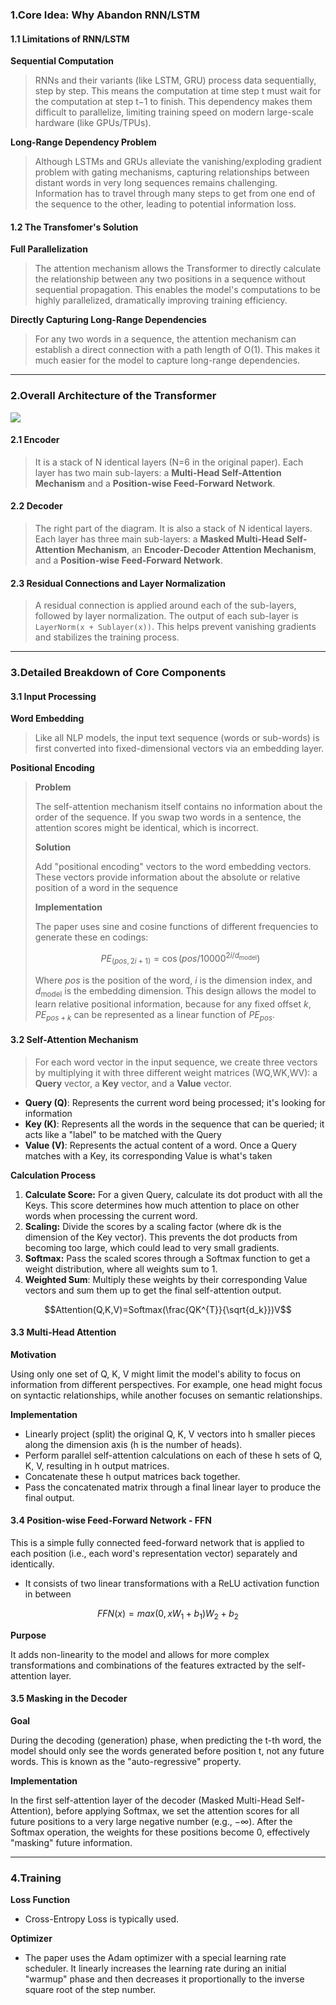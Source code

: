 ### 1.Core Idea: Why Abandon RNN/LSTM

#### 1.1 Limitations of RNN/LSTM

**Sequential Computation**

>RNNs and their variants (like LSTM, GRU) process data sequentially, step by step. This means the computation at time step t must wait for the computation at step t−1 to finish. This dependency makes them difficult to parallelize, limiting training speed on modern large-scale hardware (like GPUs/TPUs).

**Long-Range Dependency Problem**

>Although LSTMs and GRUs alleviate the vanishing/exploding gradient problem with gating mechanisms, capturing relationships between distant words in very long sequences remains challenging. Information has to travel through many steps to get from one end of the sequence to the other, leading to potential information loss.

#### 1.2 The Transfomer's Solution

**Full Parallelization**

>The attention mechanism allows the Transformer to directly calculate the relationship between any two positions in a sequence without sequential propagation. This enables the model's computations to be highly parallelized, dramatically improving training efficiency.

**Directly Capturing Long-Range Dependencies**

>For any two words in a sequence, the attention mechanism can establish a direct connection with a path length of O(1). This makes it much easier for the model to capture long-range dependencies.

***
### 2.Overall Architecture of the Transformer


![](Models/Transformer/images/transformer.png)

#### 2.1 Encoder

>It is a stack of N identical layers (N=6 in the original paper). Each layer has two main sub-layers: a **Multi-Head Self-Attention Mechanism** and a **Position-wise Feed-Forward Network**.

#### 2.2 Decoder

>The right part of the diagram. It is also a stack of N identical layers. Each layer has three main sub-layers: a **Masked Multi-Head Self-Attention Mechanism**, an **Encoder-Decoder Attention Mechanism**, and a **Position-wise Feed-Forward Network**.

#### 2.3 Residual Connections and Layer Normalization

>A residual connection is applied around each of the sub-layers, followed by layer normalization. The output of each sub-layer is `LayerNorm(x + Sublayer(x))`. This helps prevent vanishing gradients and stabilizes the training process.

***
### 3.Detailed Breakdown of Core Components

#### 3.1 Input Processing

**Word Embedding**

>Like all NLP models, the input text sequence (words or sub-words) is first converted into fixed-dimensional vectors via an embedding layer.

**Positional Encoding**

>**Problem**
>
>The self-attention mechanism itself contains no information about the order of the sequence. If you swap two words in a sentence, the attention scores might be identical, which is incorrect.
>
>**Solution**
>
>Add "positional encoding" vectors to the word embedding vectors. These vectors provide information about the absolute or relative position of a word in the sequence
>
>**Implementation**
>
>The paper uses sine and cosine functions of different frequencies to generate these en
>codings: 
> 
> $$PE_{(pos,2i+1)}=\cos(pos / 10000^{2i/d_{\text{model}}})$$
> 
> Where $pos$ is the position of the word, $i$ is the dimension index, and $d_{\text{model}}$ is the embedding dimension. This design allows the model to learn relative positional information, because for any fixed offset $k$, $PE_{pos+k}$ can be represented as a linear function of $PE_{pos}$. 

#### 3.2 Self-Attention Mechanism

>For each word vector in the input sequence, we create three vectors by multiplying it with three different weight matrices (WQ,WK,WV): a **Query** vector, a **Key** vector, and a **Value** vector.

* **Query (Q)**: Represents the current word being processed; it's looking for information
* **Key (K)**: Represents all the words in the sequence that can be queried; it acts like a "label" to be matched with the Query
* **Value (V)**: Represents the actual content of a word. Once a Query matches with a Key, its corresponding Value is what's taken

**Calculation Process**

1. **Calculate Score:** For a given Query, calculate its dot product with all the Keys. This score determines how much attention to place on other words when processing the current word.
2. **Scaling:** Divide the scores by a scaling factor (where dk​ is the dimension of the Key vector). This prevents the dot products from becoming too large, which could lead to very small gradients.
3. **Softmax:** Pass the scaled scores through a Softmax function to get a weight distribution, where all weights sum to 1.
4. **Weighted Sum**: Multiply these weights by their corresponding Value vectors and sum them up to get the final self-attention output.

$$Attention(Q,K,V)=Softmax(\frac{QK^{T}}{\sqrt{d_k}})V$$
#### 3.3 Multi-Head Attention

**Motivation**

Using only one set of Q, K, V might limit the model's ability to focus on information from different perspectives. For example, one head might focus on syntactic relationships, while another focuses on semantic relationships.

**Implementation**

* Linearly project (split) the original Q, K, V vectors into h smaller pieces along the dimension axis (h is the number of heads).
* Perform parallel self-attention calculations on each of these h sets of Q, K, V, resulting in h output matrices.
* Concatenate these h output matrices back together.
* Pass the concatenated matrix through a final linear layer to produce the final output.

#### 3.4 Position-wise Feed-Forward Network - FFN

This is a simple fully connected feed-forward network that is applied to each position (i.e., each word's representation vector) separately and identically.

* It consists of two linear transformations with a ReLU activation function in between

$$FFN(x)=max(0,xW_1+b_1)W_2+b_2$$

**Purpose**

It adds non-linearity to the model and allows for more complex transformations and combinations of the features extracted by the self-attention layer.

#### 3.5 Masking in the Decoder

**Goal**

During the decoding (generation) phase, when predicting the t-th word, the model should only see the words generated before position t, not any future words. This is known as the "auto-regressive" property.

**Implementation**

In the first self-attention layer of the decoder (Masked Multi-Head Self-Attention), before applying Softmax, we set the attention scores for all future positions to a very large negative number (e.g., −∞). After the Softmax operation, the weights for these positions become 0, effectively "masking" future information.

***
### 4.Training

**Loss Function**

* Cross-Entropy Loss is typically used.

**Optimizer**

* The paper uses the Adam optimizer with a special learning rate scheduler. It linearly increases the learning rate during an initial "warmup" phase and then decreases it proportionally to the inverse square root of the step number.
